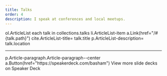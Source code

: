 ```yaml
---
title: Talks
order: 4
description: I speak at conferences and local meetups.
---
```


<jade>
ol.ArticleList
  each talk in collections.talks
    li.ArticleList-item
      a.Link(href="/#{talk.path}")
        cite.ArticleList-title= talk.title
      p.ArticleList-description= talk.location
</jade>

***

<jade>
p.Article-paragraph.Article-paragraph--center
  a.Button(href="https://speakerdeck.com/basham") View more slide decks on Speaker Deck
</jade>

